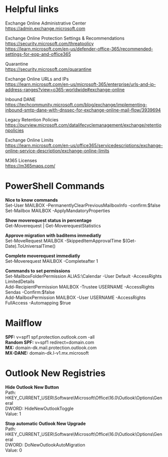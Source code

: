 # Helpful links

Exchange Online Administrative Center  
https://admin.exchange.microsoft.com  

Exchange Online Protection Settings & Recommendations  
https://security.microsoft.com/threatpolicy  
https://learn.microsoft.com/en-us/defender-office-365/recommended-settings-for-eop-and-office365  

Quarantine  
https://security.microsoft.com/quarantine  

Exchange Online URLs and IPs  
https://learn.microsoft.com/en-us/microsoft-365/enterprise/urls-and-ip-address-ranges?view=o365-worldwide#exchange-online  

Inbound DANE  
https://techcommunity.microsoft.com/blog/exchange/implementing-inbound-smtp-dane-with-dnssec-for-exchange-online-mail-flow/3939694  

Legacy Retention Policies  
https://purview.microsoft.com/datalifecyclemanagement/exchange/retentionpolicies  

Exchange Online Limits  
https://learn.microsoft.com/en-us/office365/servicedescriptions/exchange-online-service-description/exchange-online-limits  

M365 Licenses  
https://m365maps.com/

# PowerShell Commands
**Nice to know commands**  
Set-User MAILBOX -PermanentlyClearPreviousMailboxInfo -confirm:$false  
Set-Mailbox MAILBOX -ApplyMandatoryProperties  

**Show moverequest status in percentage**  
Get-Moverequest | Get-MoverequestStatistics  

**Approve migration with baditems immediatly**  
Set-MoveRequest MAILBOX -SkippedItemApprovalTime $(Get-Date).ToUniversalTime()  

**Complete moverequest immediatly**  
Set-Moverequest MAILBOX -Completeafter 1  

**Commands to set permissions**  
Set-MailboxFolderPermission ALIAS:\Calendar -User Default -AccessRights LimitedDetails  
Add-RecipientPermission MAILBOX -Trustee USERNAME -AccessRights Sendas -Confirm:$false  
Add-MailboxPermission MAILBOX -User USERNAME -AccessRights FullAccess -Automapping $true  

# Mailflow
**SPF:** v=spf1 spf.protection.outlook.com -all  
**Random SPF:** v=spf1 redirect=domain.com  
**MX:** domain-dk.mail.protection.outlook.com  
**MX-DANE:** domain-dk.l-v1.mx.microsoft  

# Outlook New Registries
**Hide Outlook New Button**  
Path: HKEY_CURRENT_USER\Software\Microsoft\Office\16.0\Outlook\Options\General  
DWORD: HideNewOutlookToggle  
Value: 1


**Stop automatic Outlook New Upgrade**  
Path: HKEY_CURRENT_USER\Software\Microsoft\Office\16.0\Outlook\Options\General  
DWORD: DoNewOutlookAutoMigration  
Value: 0  
